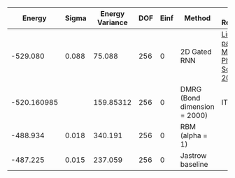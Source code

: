| Energy     | Sigma | Energy Variance | DOF | Einf | Method                       | Data Repository                                              |
|------------|-------|-----------------|-----|------|------------------------------|--------------------------------------------------------------|
| -529.080   | 0.088 | 75.088          | 256 | 0    | 2D Gated RNN                 | [Link to paper at ML for Physical Sciences 2021](https://ml4physicalsciences.github.io/2021/files/NeurIPS_ML4PS_2021_92.pdf) |
| -520.160985 |       |  159.85312               | 256 | 0    | DMRG (Bond dimension = 2000) | ITensor                                                      |
| -488.934   | 0.018 | 340.191         | 256 | 0    | RBM (alpha = 1)              |                                                              |
| -487.225   | 0.015 | 237.059         | 256 | 0    | Jastrow baseline             |                                                              |
